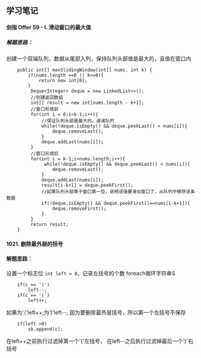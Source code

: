 ## 学习笔记

#### 剑指 Offer 59 - I. 滑动窗口的最大值

##### 解题思路：
创建一个双端队列，数据从尾部入列，保持队列头部值是最大的，且值在窗口内
```
    public int[] maxSlidingWindow(int[] nums, int k) {
        if(nums.length ==0 || k<=0){
            return new int[0];
        }
         Deque<Integer> deque = new LinkedList<>();
         //创建返回数组
         int[] result = new int[nums.length - k+1];
         //窗口形成前
         for(int i = 0;i<k-1;i++){
             //保证队列头部是最大的，递减队列
             while(!deque.isEmpty() && deque.peekLast() < nums[i]){
                 deque.removeLast();
             }
             deque.addLast(nums[i]);
         }
         //窗口形成后
         for(int i = k-1;i<nums.length;i++){
              while(!deque.isEmpty() && deque.peekLast() < nums[i]){
                 deque.removeLast();
             }
             deque.addLast(nums[i]);
             result[i-k+1] = deque.peekFirst();
             //如果队列头部等于窗口第一位，说明该值要滑出窗口了，从队列中移除该条数据
             if(!deque.isEmpty() && deque.peekFirst()==nums[i-k+1]){
                 deque.removeFirst();
             }
         }
         return result;
    }
```

#### 1021. 删除最外层的括号
#### 解题思路：
设置一个标志位 `int left = 0`，记录左括号的个数
foreach循环字符串S
```
	if(c == ')')
		left--;
	if(c == '(')
		left++;
```
如果为‘（’left++;为‘)’left--;
因为要删除最外层括号，所以第一个左括号不保存
```
	if(left >0)
		sb.append(c);   
```
在left++之前执行过滤掉第一个'('左括号，
在left--之后执行过滤掉最后一个')'右括号